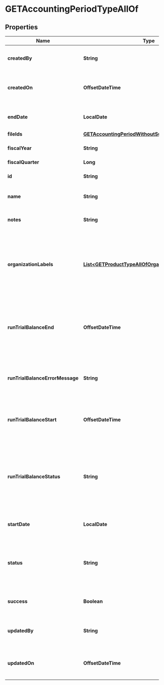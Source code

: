

# GETAccountingPeriodTypeAllOf


## Properties

| Name | Type | Description | Notes |
|------------ | ------------- | ------------- | -------------|
|**createdBy** | **String** | ID of the user who created the accounting period.  |  [optional] |
|**createdOn** | **OffsetDateTime** | Date and time when the accounting period was created.  |  [optional] |
|**endDate** | **LocalDate** | The end date of the accounting period.  |  [optional] |
|**fileIds** | [**GETAccountingPeriodWithoutSuccessTypeAllOfFileIds**](GETAccountingPeriodWithoutSuccessTypeAllOfFileIds.md) |  |  [optional] |
|**fiscalYear** | **String** | Fiscal year of the accounting period.  |  [optional] |
|**fiscalQuarter** | **Long** |  |  [optional] |
|**id** | **String** | ID of the accounting period.  |  [optional] |
|**name** | **String** | Name of the accounting period.  |  [optional] |
|**notes** | **String** | Any optional notes about the accounting period.  |  [optional] |
|**organizationLabels** | [**List&lt;GETProductTypeAllOfOrganizationLabels&gt;**](GETProductTypeAllOfOrganizationLabels.md) | The organization(s) that the object belongs to.   Note: This field is available only when the Multi-Org feature is enabled.              |  [optional] |
|**runTrialBalanceEnd** | **OffsetDateTime** | Date and time that the trial balance was completed. If the trial balance status is &#x60;Pending&#x60;, &#x60;Processing&#x60;, or &#x60;Error&#x60;, this field is &#x60;null&#x60;.  |  [optional] |
|**runTrialBalanceErrorMessage** | **String** | If trial balance status is Error, an error message is returned in this field.  |  [optional] |
|**runTrialBalanceStart** | **OffsetDateTime** | Date and time that the trial balance was run. If the trial balance status is Pending, this field is null.  |  [optional] |
|**runTrialBalanceStatus** | **String** | Status of the trial balance for the accounting period. Possible values:  * &#x60;Pending&#x60; * &#x60;Processing&#x60; * &#x60;Completed&#x60; * &#x60;Error&#x60;  |  [optional] |
|**startDate** | **LocalDate** | The start date of the accounting period.  |  [optional] |
|**status** | **String** | Status of the accounting period. Possible values: * &#x60;Open&#x60; * &#x60;PendingClose&#x60; * &#x60;Closed&#x60;  |  [optional] |
|**success** | **Boolean** | Returns &#x60;true&#x60; if the request was processed successfully.  |  [optional] |
|**updatedBy** | **String** | ID of the user who last updated the accounting period.  |  [optional] |
|**updatedOn** | **OffsetDateTime** | Date and time when the accounting period was last updated.  |  [optional] |



